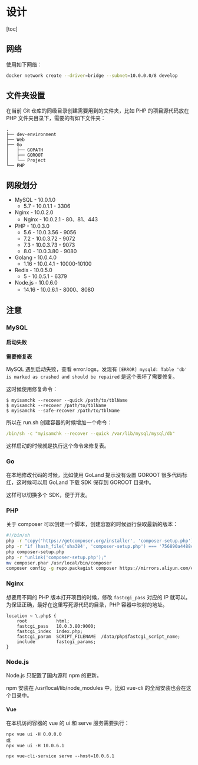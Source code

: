 # 设计

[toc]

## 网络

使用如下网络：


```bash
docker network create --driver=bridge --subnet=10.0.0.0/8 develop
```

## 文件夹设置

在当前 Git 仓库的同级目录创建需要用到的文件夹，比如 PHP 的项目源代码放在 PHP 文件夹目录下，需要的有如下文件夹：

```
.
├── dev-environment
├── Web
├── Go
│   ├── GOPATH
│   ├── GOROOT
│   └── Project
└── PHP
```


## 网段划分

- MySQL - 10.0.1.0
  - 5.7 - 10.0.1.1 - 3306
- Nginx - 10.0.2.0
  - Nginx - 10.0.2.1 - 80、81、443
- PHP - 10.0.3.0
  - 5.6 - 10.0.3.56 - 9056
  - 7.2 - 10.0.3.72 - 9072
  - 7.3 - 10.0.3.73 - 9073
  - 8.0 - 10.0.3.80 - 9080
- Golang - 10.0.4.0
  - 1.16 - 10.0.4.1 - 10000-10100
- Redis - 10.0.5.0
  - 5 - 10.0.5.1 - 6379
- Node.js - 10.0.6.0
  - 14.16 - 10.0.6.1 - 8000、8080

## 注意

### MySQL

#### 启动失败

**需要修复表**

MySQL 遇到启动失败，查看 error.logs，发现有 ``[ERROR] mysqld: Table 'db' is marked as crashed and should be repaired`` 是这个表坏了需要修复。

这时候使用修复命令：

```
$ myisamchk --recover --quick /path/to/tblName
$ myisamchk --recover /path/to/tblName
$ myisamchk --safe-recover /path/to/tblName
```

所以在 run.sh 创建容器的时候增加一个命令：

```yml
/bin/sh -c "myisamchk --recover --quick /var/lib/mysql/mysql/db"
```

这样启动的时候就是执行这个命令来修复表。

### Go
在本地修改代码的时候，比如使用 GoLand 提示没有设置 GOROOT 很多代码标红，这时候可以用 GoLand 下载 SDK 保存到 GOROOT 目录中。

这样可以切换多个 SDK，便于开发。

### PHP

关于 composer 可以创建一个脚本，创建容器的时候运行获取最新的版本：

```bash
#!/bin/sh
php -r "copy('https://getcomposer.org/installer', 'composer-setup.php');"
php -r "if (hash_file('sha384', 'composer-setup.php') === '756890a4488ce9024fc62c56153228907f1545c228516cbf63f885e036d37e9a59d27d63f46af1d4d07ee0f76181c7d3') { echo 'Installer verified'; } else { echo 'Installer corrupt'; unlink('composer-setup.php'); } echo PHP_EOL;"
php composer-setup.php
php -r "unlink('composer-setup.php');"
mv composer.phar /usr/local/bin/composer
composer config -g repo.packagist composer https://mirrors.aliyun.com/composer/
```

### Nginx

想要用不同的 PHP 版本打开项目的时候，修改 ``fastcgi_pass`` 对应的 IP 就可以。
为保证正确，最好在这里写死源代码的目录，PHP 容器中映射的地址。

```nginx
location ~ \.php$ {
    root           html;
    fastcgi_pass   10.0.3.80:9000;
    fastcgi_index  index.php;
    fastcgi_param  SCRIPT_FILENAME  /data/php$fastcgi_script_name;
    include        fastcgi_params;
}
```

### Node.js

Node.js 只配置了国内源和 npm 的更新。

npm 安装在 /usr/local/lib/node_modules 中，比如 vue-cli 的全局安装也会在这个目录中。

#### Vue

在本机访问容器的 vue 的 ui 和 serve 服务需要执行：

```
npx vue ui -H 0.0.0.0
或
npx vue ui -H 10.0.6.1

npx vue-cli-service serve --host=10.0.6.1
```

